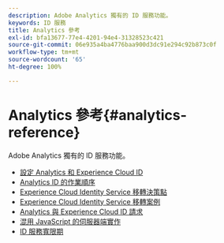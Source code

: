 ```yaml
---
description: Adobe Analytics 獨有的 ID 服務功能。
keywords: ID 服務
title: Analytics 參考
exl-id: bfa13677-77e4-4201-94e4-31328523c421
source-git-commit: 06e935a4ba4776baa900d3dc91e294c92b873c0f
workflow-type: tm+mt
source-wordcount: '65'
ht-degree: 100%

---
```


# Analytics 參考{#analytics-reference}

Adobe Analytics 獨有的 ID 服務功能。

+ [設定 Analytics 和 Experience Cloud ID](analytics-ids.md)
+ [Analytics ID 的作業順序](analytics-order-of-operations.md)
+ [Experience Cloud Identity Service 移轉決策點](migration-decisions.md)
+ [Experience Cloud Identity Service 移轉案例](migration-scenarios.md)
+ [Analytics 與 Experience Cloud ID 請求](legacy-analytics.md)
+ [混用 JavaScript 的伺服器端實作](server-side.md)
+ [ID 服務寬限期](grace-period.md)
  <!--+ [Data Collection CNAMEs and Cross-Domain Tracking](cname.md)-->
